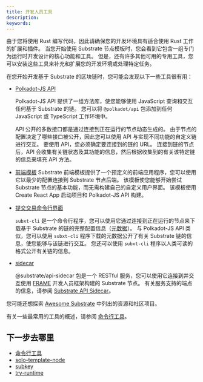 ```yaml
---
title: 开发人员工具
description:
keywords:
---
```


由于您将使用 Rust 编写代码，因此请确保您的开发环境具有适合使用 Rust 工作的扩展和插件。
当您开始使用 Substrate 节点模板时，您会看到它包含一组专门为运行时开发设计的核心功能和工具。
但是，还有许多其他可用的专用工具，您可以安装这些工具来补充和扩展您的开发环境或处理特定任务。

在您开始开发基于 Substrate 的区块链时，您可能会发现以下一些工具很有用：

- [Polkadot-JS API](https://polkadot.js.org/docs/api)

  Polkadot-JS API 提供了一组方法库，使您能够使用 JavaScript 查询和交互任何基于 Substrate 的链。
  您可以将 `@polkadot/api` 包添加到任何 JavaScript 或 TypeScript 工作环境中。

  API 公开的多数接口都是通过连接到正在运行的节点动态生成的。
  由于节点的配置决定了哪些接口被公开，因此您可以使用 API 与实现不同功能的自定义链进行交互。
  要使用 API，您必须确定要连接到的链的 URL。
  连接到链的节点后，API 会收集有关链状态及其功能的信息，然后根据收集到的有关该特定链的信息来填充 API 方法。

- [前端模板](https://github.com/substrate-developer-hub/substrate-front-end-template)
  Substrate 前端模板提供了一个预定义的前端应用程序，您可以使用它以最少的配置连接到 Substrate 节点后端。
  该模板使您能够开始尝试 Substrate 节点的基本功能，而无需构建自己的自定义用户界面。
  该模板使用 Create React App 启动项目和 Polkadot-JS API 构建。
- [提交交易命令行界面](https://github.com/paritytech/subxt)

  `subxt-cli` 是一个命令行程序，您可以使用它通过连接到正在运行的节点来下载基于 Substrate 的链的完整配置信息（[元数据](/reference/glossary/#metadata)）。
  与 Polkadot-JS API 类似，您可以使用 `subxt-cli` 程序下载的元数据公开了有关 Substrate 链的信息，使您能够与该链进行交互。
  您还可以使用 `subxt-cli` 程序以人类可读的格式公开有关链的信息。

- [sidecar](https://github.com/paritytech/substrate-api-sidecar)

  @substrate/api-sidecar 包是一个 RESTful 服务，您可以使用它连接到并交互使用 [FRAME](/reference/glossary/#frame/) 开发人员框架构建的 Substrate 节点。
  有关服务支持的端点的信息，请参阅 [Substrate API Sidecar](https://paritytech.github.io/substrate-api-sidecar/dist/)。

您可能还想探索 [Awesome Substrate](https://github.com/substrate-developer-hub/awesome-substrate) 中列出的资源和社区项目。

有关一些最常用的工具的概述，请参阅 [命令行工具](/reference/command-line-tools/)。

## 下一步去哪里

- [命令行工具](/reference/command-line-tools/)
- [solo-template-node](/reference/command-line-tools/solo-template-node/)
- [subkey](/reference/command-line-tools/subkey/)
- [try-runtime](/reference/command-line-tools/try-runtime/)
